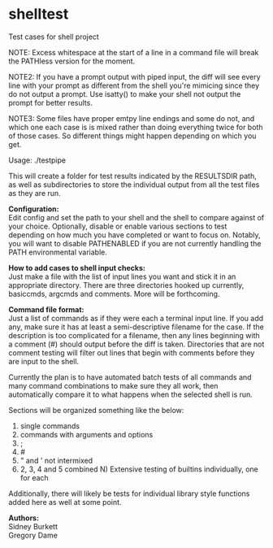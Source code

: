 # shelltest
Test cases for shell project

NOTE: Excess whitespace at the start of a line in a command file will break
the PATHless version for the moment.

NOTE2: If you have a prompt output with piped input, the diff will see every
line with your prompt as different from the shell you're mimicing since
they do not output a prompt. Use isatty() to make your shell not output
the prompt for better results.

NOTE3: Some files have proper emtpy line endings and some do not, and which one each case is is mixed rather than doing everything twice for both of those cases. So different things might happen depending on which you get.

Usage: ./testpipe

This will create a folder for test results indicated by the RESULTSDIR path,
as well as subdirectories to store the individual output from all the test
files as they are run.

**Configuration:**  
Edit config and set the path to your shell and the shell to compare against of
your choice. Optionally, disable or enable various sections to test depending
on how much you have completed or want to focus on. Notably, you will want
to disable PATHENABLED if you are not currently handling the PATH
environmental variable.

**How to add cases to shell input checks:**  
Just make a file with the list of input lines you want and stick it in an
appropriate directory. There are three directories hooked up currently,
basiccmds, argcmds and comments. More will be forthcoming.

**Command file format:**  
Just a list of commands as if they were each a terminal input line. If you add
any, make sure it has at least a semi-descriptive filename for the case. If the
description is too complicated for a filename, then any lines beginning with a
comment (#) should output before the diff is taken. Directories that are not
comment testing will filter out lines that begin with comments before they are
input to the shell.

Currently the plan is to have automated batch tests of all commands and
many command combinations to make sure they all work, then automatically
compare it to what happens when the selected shell is run. 

Sections will be organized something like the below:

1) single commands
2) commands with arguments and options
3) ;
4) \#
5) " and ' not intermixed
6) 2, 3, 4 and 5 combined
N) Extensive testing of builtins individually, one for each

Additionally, there will likely be tests for individual library style
functions added here as well at some point.

**Authors:**  
Sidney Burkett  
Gregory Dame
